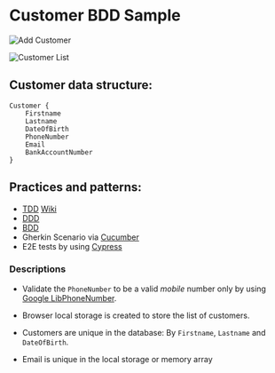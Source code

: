 # Customer BDD Sample 

![Add Customer](https://github.com/user-attachments/assets/2a625da5-6114-41b0-85fe-13192b46c592)



![Customer List](https://github.com/user-attachments/assets/4a0ec0a7-c63d-4ec4-ae21-b7f99d685a90)



## Customer data structure:
```
Customer {
	Firstname
	Lastname
	DateOfBirth
	PhoneNumber
	Email
	BankAccountNumber
}
```
## Practices and patterns:

- [TDD](https://angular.io/guide/testing) [Wiki](https://en.wikipedia.org/wiki/Test-driven_development)
- [DDD](https://en.wikipedia.org/wiki/Domain-driven_design)
- [BDD](https://en.wikipedia.org/wiki/Behavior-driven_development)
- Gherkin Scenario via [Cucumber](https://cucumber.io/)
- E2E tests by using [Cypress](https://www.cypress.io/)

### Descriptions

- Validate the `PhoneNumber` to be a valid *mobile* number only by using [Google LibPhoneNumber](https://github.com/google/libphonenumber).

- Browser local storage is created to store the list of customers.

- Customers are unique in the database: By `Firstname`, `Lastname` and `DateOfBirth`.

- Email is unique in the local storage or memory array
